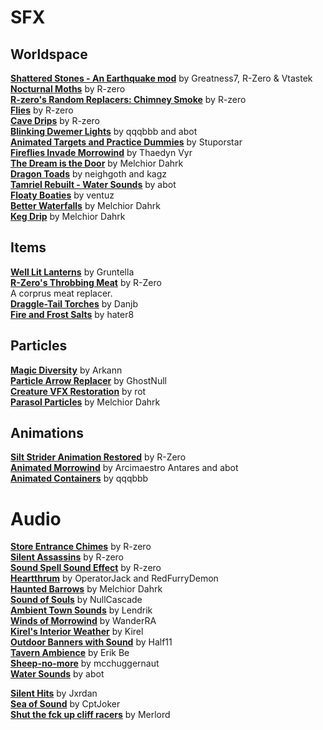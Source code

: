 # SFX

## Worldspace
[**Shattered Stones - An Earthquake mod**](https://www.nexusmods.com/morrowind/mods/45105) by Greatness7, R-Zero & Vtastek  
[**Nocturnal Moths**](https://www.nexusmods.com/morrowind/mods/44148) by R-zero  
[**R-zero's Random Replacers: Chimney Smoke**](https://www.nexusmods.com/morrowind/mods/44025) by R-zero  
[**Flies**](https://www.nexusmods.com/morrowind/mods/43481) by R-zero  
[**Cave Drips**](https://www.nexusmods.com/morrowind/mods/43488) by R-zero  
[**Blinking Dwemer Lights**](https://abitoftaste.altervista.org/morrowind/index.php?option=downloads&task=info&id=73&Itemid=50&-Dwemer-Blinking-Lights-1-1) by qqqbbb and abot  
[**Animated Targets and Practice Dummies**](http://download.fliggerty.com/download--893) by Stuporstar  
[**Fireflies Invade Morrowind**](https://firefly.calislahn.com/) by Thaedyn Vyr  
[**The Dream is the Door**](https://www.nexusmods.com/morrowind/mods/47423) by Melchior Dahrk  
[**Dragon Toads**](https://www.nexusmods.com/morrowind/mods/47454) by neighgoth and kagz  
[**Tamriel Rebuilt - Water Sounds**](https://www.nexusmods.com/morrowind/mods/42266) by abot  
[**Floaty Boaties**](https://www.nexusmods.com/morrowind/mods/44246/) by ventuz  
[**Better Waterfalls**](https://www.nexusmods.com/morrowind/mods/45424) by Melchior Dahrk  
[**Keg Drip**](https://www.nexusmods.com/morrowind/mods/47903) by Melchior Dahrk  

## Items
[**Well Lit Lanterns**](https://www.nexusmods.com/morrowind/mods/45801) by Gruntella  
[**R-Zero's Throbbing Meat**](https://www.nexusmods.com/morrowind/mods/45339) by R-Zero  
A corprus meat replacer.  
[**Draggle-Tail Torches**](http://mw.modhistory.com/download-26-14297) by Danjb  
[**Fire and Frost Salts**](https://www.nexusmods.com/morrowind/mods/47784) by hater8  

## Particles
[**Magic Diversity**](https://www.nexusmods.com/morrowind/mods/43380) by Arkann  
[**Particle Arrow Replacer**](https://www.nexusmods.com/morrowind/mods/47749) by GhostNull  
[**Creature VFX Restoration**](https://www.nexusmods.com/morrowind/mods/46194) by rot  
[**Parasol Particles**](https://www.nexusmods.com/morrowind/mods/47755) by Melchior Dahrk  

## Animations  
[**Silt Strider Animation Restored**](https://www.nexusmods.com/morrowind/mods/44150) by R-Zero  
[**Animated Morrowind**](http://abitoftaste.altervista.org/morrowind/index.php?option=downloads&task=info&id=39&Itemid=50) by Arcimaestro Antares and abot  
[**Animated Containers**](https://www.nexusmods.com/morrowind/mods/42238) by qqqbbb  

# Audio
[**Store Entrance Chimes**](https://www.nexusmods.com/morrowind/mods/44586) by R-zero  
[**Silent Assassins**](https://www.nexusmods.com/morrowind/mods/44371) by R-zero  
[**Sound Spell Sound Effect**](https://www.nexusmods.com/morrowind/mods/43300) by R-zero  
[**Heartthrum**](https://www.nexusmods.com/morrowind/mods/47178/) by OperatorJack and RedFurryDemon  
[**Haunted Barrows**](https://www.nexusmods.com/morrowind/mods/46826) by Melchior Dahrk  
[**Sound of Souls**](https://www.nexusmods.com/morrowind/mods/45657) by NullCascade  
[**Ambient Town Sounds**](https://www.nexusmods.com/morrowind/mods/42248) by Lendrik  
[**Winds of Morrowind**](https://www.nexusmods.com/morrowind/mods/46813) by WanderRA  
[**Kirel's Interior Weather**](http://mw.modhistory.com/download-90-3021) by Kirel  
[**Outdoor Banners with Sound**](https://www.nexusmods.com/morrowind/mods/47068) by Half11  
[**Tavern Ambience**](https://www.nexusmods.com/morrowind/mods/252) by Erik Be  
[**Sheep-no-more**](https://www.nexusmods.com/morrowind/mods/45168) by mcchuggernaut  
[**Water Sounds**](https://www.nexusmods.com/morrowind/mods/47794) by abot  

[**Silent Hits**](https://www.nexusmods.com/morrowind/mods/44556) by Jxrdan  
[**Sea of Sound**](https://www.nexusmods.com/morrowind/mods/45737) by CptJoker  
[**Shut the fck up cliff racers**](https://www.nexusmods.com/morrowind/mods/46588) by Merlord  
